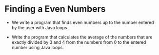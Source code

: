 # Finding a Even Numbers 

- We write a program that finds even numbers up to the number entered by the user with Java loops.

- Write the program that calculates the average of the numbers that are exactly divided by 3 and 4 from the numbers from 0 to the entered number using Java loops.
